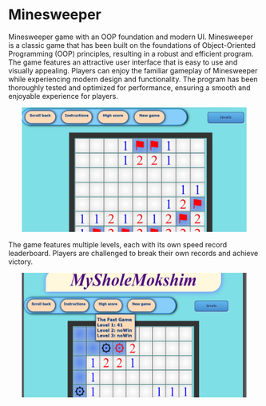 # Minesweeper
Minesweeper game with an OOP foundation and modern UI.
 Minesweeper is a classic game that has been built on the foundations of Object-Oriented Programming (OOP) principles, resulting in a robust and efficient program.
 The game features an attractive user interface that is easy to use and visually appealing. Players can enjoy the familiar gameplay of Minesweeper while experiencing modern design and functionality. The program has been thoroughly tested and optimized for performance, ensuring a smooth and enjoyable experience for players.
 
<p align="center">
    <img width="450px" height="250px"src="Minesweeper/images/user1.jpeg" alt="Material Bread logo">
</p>

 The game features multiple levels, each with its own speed record leaderboard. 
 Players are challenged to break their own records and achieve victory.
 <p align="center">
    <img width="450px" height="250px"src="Minesweeper/images/user2.jpeg" alt="Material Bread logo">
</p>
 

